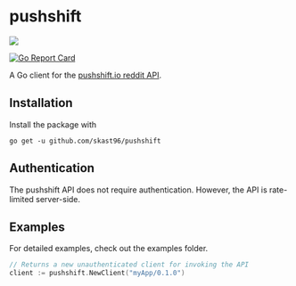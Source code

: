 # pushshift

[![](https://godoc.org/github.com/skast96/pushshift?status.svg)](http://godoc.org/github.com/skast96/pushshift)

[![Go Report Card](https://goreportcard.com/badge/github.com/skast96/pushshift)](https://goreportcard.com/report/github.com/skast96/pushshift)

A Go client for the [pushshift.io reddit API](https://pushshift.io/api-parameters/).

## Installation

Install the package with

`go get -u github.com/skast96/pushshift`

## Authentication

The pushshift API does not require authentication. However, the API is rate-limited server-side.

## Examples

For detailed examples, check out the examples folder.

```Go
// Returns a new unauthenticated client for invoking the API
client := pushshift.NewClient("myApp/0.1.0")

```

